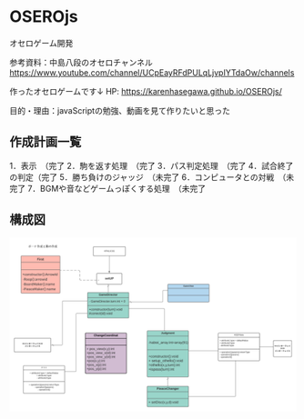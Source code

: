 # OSEROjs
オセロゲーム開発

参考資料：中島八段のオセロチャンネル
https://www.youtube.com/channel/UCpEayRFdPULqLjvpIYTdaOw/channels

作ったオセロゲームです↓
HP: https://karenhasegawa.github.io/OSEROjs/

目的・理由：javaScriptの勉強、動画を見て作りたいと思った

## 作成計画一覧
1．表示　（完了
2．駒を返す処理　（完了
3．パス判定処理　（完了
4．試合終了の判定（完了
5．勝ち負けのジャッジ　（未完了
6．コンピュータとの対戦　（未完了
7．BGMや音などゲームっぽくする処理　（未完了

## 構成図
![photo](https://github.com/karenhasegawa/OSEROjs/blob/main/%E3%82%AA%E3%82%BB%E3%83%AD%E3%82%B2%E3%83%BC%E3%83%A0%E9%96%8B%E7%99%BA.png)



